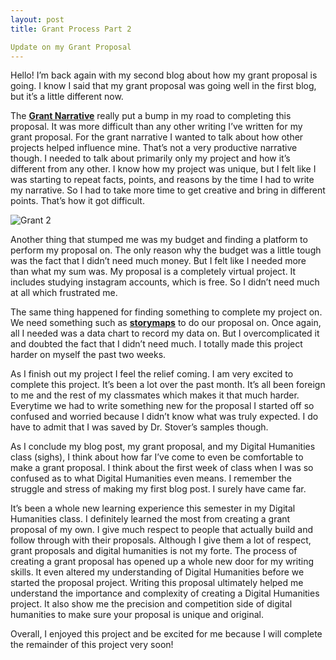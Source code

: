 ```yaml
---
layout: post
title: Grant Process Part 2

Update on my Grant Proposal
---
```


Hello! I’m back again with my second blog about how my grant proposal is going. I know I said that my grant proposal was going well in the first blog, but it’s a little different now.

The **[Grant Narrative](https://writingcenter.unc.edu/tips-and-tools/grant-proposals-or-give-me-the-money/)** really put a bump in my road to completing this proposal. It was more difficult than any other writing I’ve written for my grant proposal. For the grant narrative I wanted to talk about how other projects helped influence mine. That’s not a very productive narrative though. I needed to talk about primarily only my project and how it’s different from any other. I know how my project was unique, but I felt like I was starting to repeat facts, points, and reasons by the time I had to write my narrative. So I had to take more time to get creative and bring in different points. That’s how it got difficult. 

![Grant 2](https://jacksonclyburn.github.io/jacksonclyburn/images/grant2.png)

Another thing that stumped me was my budget and finding a platform to perform my proposal on. The only reason why the budget was a little tough was the fact that I didn’t need much money. But I felt like I needed more than what my sum was. My proposal is a completely virtual project. It includes studying instagram accounts, which is free. So I didn’t need much at all which frustrated me. 

The same thing happened for finding something to complete my project on. We need something such as **[storymaps](https://learn.arcgis.com/en/projects/get-started-with-story-maps/)** to do our proposal on. Once again, all I needed was a data chart to record my data on. But I overcomplicated it and doubted the fact that I didn’t need much. I totally made this project harder on myself the past two weeks.

As I finish out my project I feel the relief coming. I am very excited to complete this project. It’s been a lot over the past month. It’s all been foreign to me and the rest of my classmates which makes it that much harder. Everytime we had to write something new for the proposal I started off so confused and worried because I didn’t know what was truly expected. I do have to admit that I was saved by Dr. Stover’s samples though. 

As I conclude my blog post, my grant proposal, and my Digital Humanities class (sighs), I think about how far I’ve come to even be comfortable to make a grant proposal. I think about the first week of class when I was so confused as to what Digital Humanities even means. I remember the struggle and stress of making my first blog post. I surely have came far. 

It’s been a whole new learning experience this semester in my Digital Humanities class. I definitely learned the most from creating a grant proposal of my own. I give much respect to people that actually build and follow through with their proposals. Although I give them a lot of respect, grant proposals and digital humanities is not my forte. The process of creating a grant proposal has opened up a whole new door for my writing skills. It even altered my understanding of Digital Humanities before we started the proposal project. Writing this proposal ultimately helped me understand the importance and complexity of creating a Digital Humanities project. It also show me the precision and competition side of digital humanities to make sure your proposal is unique and original. 

Overall, I enjoyed this project and be excited for me because I will complete the remainder of this project very soon!

